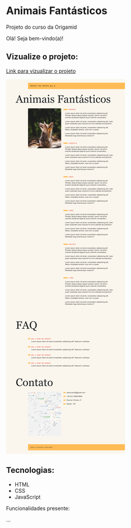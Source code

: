 # Animais Fantásticos 
Projeto do curso da Origamid 

Olá! Seja bem-vindo(a)!

## Vizualize o projeto:

[Link para vizualizar o projeto](https://mariaccarolina.github.io/Animais-Fant-sticos.JS/)


<img src="https://raw.githubusercontent.com/mariaccarolina/Animais-Fant-sticos.JS/47501abb459762281419059c76267570b70ee591/assets/img/photo.png"/>

## Tecnologias:
- HTML
- CSS
- JavaScript


 Funcionalidades presente:

...
